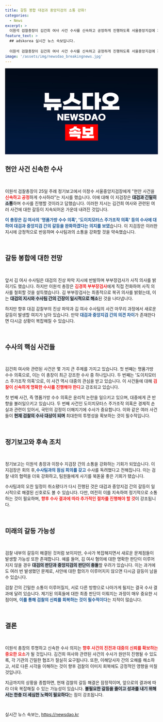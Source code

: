 ```yaml
---
title: 갈등 봉합 대검과 중앙지검의 소통 강화!
categories:
  - News
excerpt: >
  이원석 검찰총장이 김건희 여사 사건 수사를 신속하고 공정하게 진행하도록 서울중앙지검에 지시하며 갈등을 봉합했다. 하지만 향후 대검과 중앙지검 간의 의견 차이로 갈등이 재차 발생할 가능성도 여전히 존재한다.
feature_text: >
  ## adskorea 실시간 뉴스 속보입니다.

  이원석 검찰총장이 김건희 여사 사건 수사를 신속하고 공정하게 진행하도록 서울중앙지검에 지시하며 갈등을 봉합했다. 하지만 향후 대검과 중앙지검 간의 의견 차이로 갈등이 재차 발생할 가능성도 여전히 존재한다.
image: '/assets/img/newsdao_breakingnews.jpg'
---
```


<p><img src="/assets/img/newsdao_breakingnews.jpg" alt="adskorea 속보" /></p>

<h2 data-ke-size="size26">현안 사건 신속한 수사</h2>

<p data-ke-size="size16">&nbsp;</p>

<p>이원석 검찰총장이 25일 주례 정기보고에서 이창수 서울중앙지검장에게 "현안 사건을 <b><span style="color: #ee2323;">신속하고 공정</span></b>하게 수사하라"는 지시를 했습니다. 이에 대해 이 지검장은 <b><span style="background-color: #21538527;">대검과 긴밀히 소통</span></b>하며 수사를 진행할 것이라고 답했습니다. 이러한 지시는 김건희 여사와 관련된 여러 사건에 대한 갈등이 지속되어온 가운데 내려진 것입니다.</p>

<p><b><span style="color: #1a5490;">이 총장은 김 여사의 '명품가방 수수 의혹', '도이치모터스 주가조작 의혹' 등의 수사에 대하여 대검과 중앙지검 간의 갈등을 완화하겠다는 의지를 보였</span></b>습니다. 이 지검장은 이러한 지시에 긍정적으로 반응하며 수사팀과의 소통을 강화할 것을 약속했습니다.</p>

<p data-ke-size="size16">&nbsp;</p>

<h2 data-ke-size="size26">갈등 봉합에 대한 전망</h2>

<p data-ke-size="size16">&nbsp;</p>

<p>앞서 김 여사 수사팀은 대검의 진상 파악 지시에 반발하며 부부장검사가 사직 의사를 밝히기도 했습니다. 하지만 이원석 총장은 <b><span style="color: #ee2323;">김경목 부부장검사</span></b>에게 직접 전화하여 사직 의사를 철회할 것을 설득했습니다. 김 부부장검사는 최종적으로 복귀 의사를 밝혔는데, 이는 <b><span style="background-color: #21538527;">대검의 지시와 수사팀 간의 긴장이 일시적으로 해소</span></b>된 것을 나타냅니다.</p>

<p>하지만 향후 대검 감찰부의 진상 파악과 김 여사 수사팀의 사건 마무리 과정에서 새로운 갈등이 발생할 여지가 남아 있습니다. 만약 <b><span style="color: #1a5490;">대검과 중앙지검 간의 의견 차이</span></b>가 존재한다면 다시금 상황이 복잡해질 수 있습니다.</p>

<p data-ke-size="size16">&nbsp;</p>

<h2 data-ke-size="size26">수사의 핵심 사건들</h2>

<p data-ke-size="size16">&nbsp;</p>

<p>김건희 여사와 관련된 사건은 몇 가지 큰 주제를 가지고 있습니다. 첫 번째는 명품가방 수수 의혹으로, 이는 이 총장이 최근 강조한 수사 중 하나입니다. 두 번째는 '도이치모터스 주가조작 의혹'으로, 이 사건 역시 대중의 관심을 받고 있습니다. 이 사건들에 대해 <b><span style="color: #ee2323;">검찰이 신속하게 명확한 수사를 진행해야 한다</span></b>고 강조되고 있습니다.</p>

<p>첫 번째 사건, 즉 명품가방 수수 의혹은 윤리적 논란을 일으키고 있으며, 대중에게 큰 반향을 불러일으키고 있습니다. 두 번째 사건인 도이치모터스 주가조작 의혹은 경제적 손실과 관련이 있어서, 국민의 감정이 더해지기에 수사가 중요합니다. 이와 같은 여러 사건들이 <b><span style="background-color: #21538527;">현재 검찰의 수사 대상이 되며</span></b> 최대한의 투명성을 확보하는 것이 필수적입니다.</p>

<p data-ke-size="size16">&nbsp;</p>

<h2 data-ke-size="size26">정기보고와 후속 조치</h2>

<p data-ke-size="size16">&nbsp;</p>

<p>정기보고는 이원석 총장과 이창수 지검장 간의 소통을 강화하는 기회가 되었습니다. 이 지검장은 회의 후,<b><span style="color: #1a5490;">수사팀과의 점심 회의를 갖고</span></b> 수사를 독려했다고 전해집니다. 이는 검찰 내의 협력을 더욱 강화하고, 팀원들에게 사기를 북돋울 좋은 기회가 됐습니다.</p>

<p>수사팀과의 오찬 일정이 취소됐다가 다시 진행된 것은 대검과 중앙지검 간의 갈등이 일시적으로 해결된 신호로도 볼 수 있습니다. 다만, 여전히 이를 지속하여 정기적으로 소통하는 것이 필요하며, <b><span style="color: #ee2323;">향후 수사 결과에 따라 추가적인 절차를 진행해야 할 것</span></b>이 강조됩니다.</p>

<p data-ke-size="size16">&nbsp;</p>

<h2 data-ke-size="size26">미래의 갈등 가능성</h2>

<p data-ke-size="size16">&nbsp;</p>

<p>검찰 내부의 갈등이 해결된 것처럼 보이지만, 수사가 복잡해지면서 새로운 문제점들이 발생할 가능성 또한 존재합니다. 예를 들어, 김 여사 혐의에 대한 명확한 판단이 이루어지지 않을 경우 <b><span style="background-color: #21538527;">대검의 판단과 중앙지검의 판단이 충돌</span></b>할 우려가 있습니다. 이는 과거에도 여러 번 발생했던 문제로, 사안에 대한 합의가 이루어지지 않으면 다시금 갈등이 남을 수 있습니다.</p>

<p>검찰 간의 긴밀한 소통이 이루어질지, 서로 다른 방향으로 나아가게 될지는 결국 수사 결과에 달려 있습니다. 제기된 의혹들에 대한 최종 판단이 이뤄지는 과정이 매우 중요한 시점이며, <b><span style="color: #1a5490;">이를 통해 검찰의 신뢰를 회복하는 것이 필수적이다</span></b>는 지적이 많습니다.</p>

<p data-ke-size="size16">&nbsp;</p>

<h2 data-ke-size="size26">결론</h2>

<p data-ke-size="size16">&nbsp;</p>

<p>이원석 총장의 투명하고 신속한 수사 의지는 <b><span style="color: #ee2323;">향후 사건의 진전과 대중의 신뢰를 확보하는 중요한 요소</span></b>가 될 것입니다. 김건희 여사와 관련된 사건의 수사가 원만히 진행될 수 있도록, 각 기관의 긴밀한 협조가 절실히 요구됩니다. 또한, 이해당사자 간의 오해를 해소하고, 서로 다른 시각을 이해하는 것이 향후 검찰의 이미지 회복에도 긍정적인 영향을 미칠 것입니다.</p>

<p>지금까지의 상황을 종합하면, 현재 검찰의 갈등 해결은 잠정적이며, 앞으로의 결과에 따라 더욱 복잡해질 수 있는 가능성이 있습니다. <b><span style="background-color: #21538527;">불필요한 갈등을 줄이고 성과를 내기 위해서는 한층 더 세심한 노력이 필요하다</span></b>는 점이 강조됩니다. </p>

<p data-ke-size="size16">&nbsp;</p>
실시간 뉴스 속보는, <a href="https://newsdao.kr" rel="dofollow">https://newsdao.kr</a>


